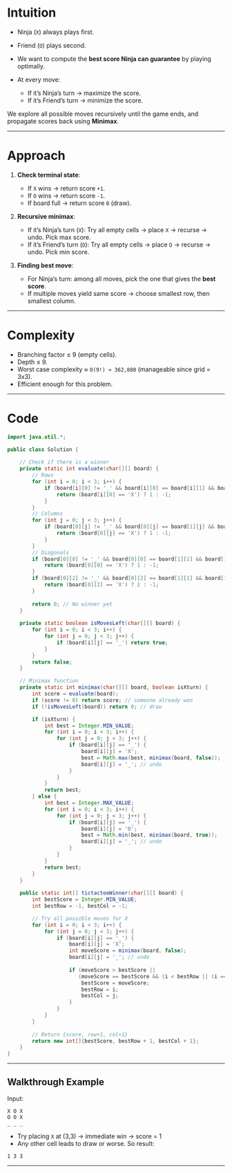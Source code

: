# Intuition

* Ninja (`X`) always plays first.
* Friend (`O`) plays second.
* We want to compute the **best score Ninja can guarantee** by playing optimally.
* At every move:

  * If it’s Ninja’s turn → maximize the score.
  * If it’s Friend’s turn → minimize the score.

We explore all possible moves recursively until the game ends, and propagate scores back using **Minimax**.

---

# Approach

1. **Check terminal state**:

   * If `X` wins → return score `+1`.
   * If `O` wins → return score `-1`.
   * If board full → return score `0` (draw).

2. **Recursive minimax**:

   * If it’s Ninja’s turn (`X`):
     Try all empty cells → place `X` → recurse → undo.
     Pick max score.
   * If it’s Friend’s turn (`O`):
     Try all empty cells → place `O` → recurse → undo.
     Pick min score.

3. **Finding best move**:

   * For Ninja’s turn: among all moves, pick the one that gives the **best score**.
   * If multiple moves yield same score → choose smallest row, then smallest column.

---

# Complexity

* Branching factor ≤ 9 (empty cells).
* Depth ≤ 9.
* Worst case complexity ≈ `O(9!) ≈ 362,880` (manageable since grid = 3x3).
* Efficient enough for this problem.

---

# Code

```java
import java.util.*;

public class Solution {
    
    // Check if there is a winner
    private static int evaluate(char[][] board) {
        // Rows
        for (int i = 0; i < 3; i++) {
            if (board[i][0] != '_' && board[i][0] == board[i][1] && board[i][1] == board[i][2]) {
                return (board[i][0] == 'X') ? 1 : -1;
            }
        }
        // Columns
        for (int j = 0; j < 3; j++) {
            if (board[0][j] != '_' && board[0][j] == board[1][j] && board[1][j] == board[2][j]) {
                return (board[0][j] == 'X') ? 1 : -1;
            }
        }
        // Diagonals
        if (board[0][0] != '_' && board[0][0] == board[1][1] && board[1][1] == board[2][2]) {
            return (board[0][0] == 'X') ? 1 : -1;
        }
        if (board[0][2] != '_' && board[0][2] == board[1][1] && board[1][1] == board[2][0]) {
            return (board[0][2] == 'X') ? 1 : -1;
        }
        
        return 0; // No winner yet
    }
    
    private static boolean isMovesLeft(char[][] board) {
        for (int i = 0; i < 3; i++) {
            for (int j = 0; j < 3; j++) {
                if (board[i][j] == '_') return true;
            }
        }
        return false;
    }

    // Minimax function
    private static int minimax(char[][] board, boolean isXturn) {
        int score = evaluate(board);
        if (score != 0) return score; // someone already won
        if (!isMovesLeft(board)) return 0; // draw

        if (isXturn) {
            int best = Integer.MIN_VALUE;
            for (int i = 0; i < 3; i++) {
                for (int j = 0; j < 3; j++) {
                    if (board[i][j] == '_') {
                        board[i][j] = 'X';
                        best = Math.max(best, minimax(board, false));
                        board[i][j] = '_'; // undo
                    }
                }
            }
            return best;
        } else {
            int best = Integer.MAX_VALUE;
            for (int i = 0; i < 3; i++) {
                for (int j = 0; j < 3; j++) {
                    if (board[i][j] == '_') {
                        board[i][j] = 'O';
                        best = Math.min(best, minimax(board, true));
                        board[i][j] = '_'; // undo
                    }
                }
            }
            return best;
        }
    }
    
    public static int[] tictactoeWinner(char[][] board) {
        int bestScore = Integer.MIN_VALUE;
        int bestRow = -1, bestCol = -1;

        // Try all possible moves for X
        for (int i = 0; i < 3; i++) {
            for (int j = 0; j < 3; j++) {
                if (board[i][j] == '_') {
                    board[i][j] = 'X';
                    int moveScore = minimax(board, false);
                    board[i][j] = '_'; // undo
                    
                    if (moveScore > bestScore || 
                       (moveScore == bestScore && (i < bestRow || (i == bestRow && j < bestCol)))) {
                        bestScore = moveScore;
                        bestRow = i;
                        bestCol = j;
                    }
                }
            }
        }
        
        // Return {score, row+1, col+1}
        return new int[]{bestScore, bestRow + 1, bestCol + 1};
    }
}
```

---

## Walkthrough Example

Input:

```
X O X
O O X
_ _ _
```

* Try placing `X` at (3,3) → immediate win → score = 1
* Any other cell leads to draw or worse.
  So result:

```
1 3 3
```

---

